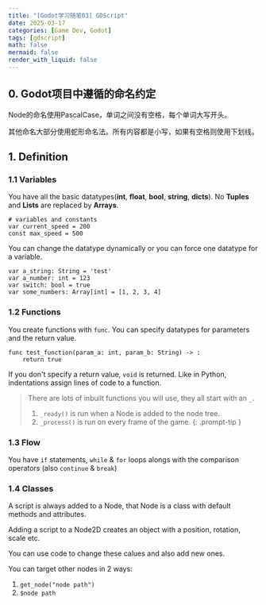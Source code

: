 ```yaml
---
title: "[Godot学习随笔03] GDScript"
date: 2025-03-17
categories: [Game Dev, Godot]
tags: [gdscript]
math: false
mermaid: false
render_with_liquid: false
---
```


## 0. Godot项目中遵循的命名约定

Node的命名使用PascalCase，单词之间没有空格，每个单词大写开头。

其他命名大部分使用蛇形命名法。所有内容都是小写，如果有空格则使用下划线。

## 1. Definition

### 1.1 Variables
You have all the basic datatypes(**int**, **float**, **bool**, **string**, **dicts**). No **Tuples** and **Lists** are replaced by **Arrays**.

```gdscript
# variables and constants
var current_speed = 200
const max_speed = 500
```

You can change the datatype dynamically or you can force one datatype for a variable.

```gdscript
var a_string: String = 'test'
var a_number: int = 123
var switch: bool = true
var some_numbers: Array[int] = [1, 2, 3, 4]
```

### 1.2 Functions

You create functions with `func`. You can specify datatypes for parameters and the return value.

```gdscript
func test_function(param_a: int, param_b: String) -> :
    return true
```

If you don't specify a return value, `void` is returned. Like in Python, indentations assign lines of code to a function.

> There are lots of inbuilt functions you will use, they all start with an `_`.
> 1. `_ready()` is run when a Node is added to the node tree.
> 2. `_process()` is run on every frame of the game.
     {: .prompt-tip }

### 1.3 Flow

You have `if` statements, `while` & `for` loops alongs with the comparison operators (also `continue` & `break`)

### 1.4 Classes

A script is always added to a Node, that Node is a class with default methods and attributes.

Adding a script to a Node2D creates an object with a position, rotation, scale etc.

You can use code to change these calues and also add new ones.

You can target other nodes in 2 ways:
1. `get_node("node path")`
2. `$node path`
